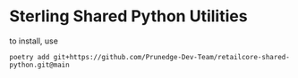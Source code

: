 # Sterling Shared Python Utilities

to install, use 

```shell
poetry add git+https://github.com/Prunedge-Dev-Team/retailcore-shared-python.git@main
```
